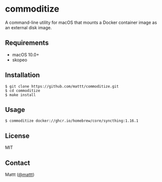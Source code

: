 # commoditize

A command-line utility for macOS that mounts a Docker container image 
as an external disk image.

## Requirements

- macOS 10.0+
- skopeo

## Installation

```terminal
$ git clone https://github.com/mattt/commoditize.git
$ cd commoditize
$ make install
```

## Usage

```terminal
$ commoditize docker://ghcr.io/homebrew/core/syncthing:1.16.1
```

## License

MIT

## Contact

Mattt ([@mattt](https://twitter.com/mattt))

[`mdls`]: https://www.unix.com/man-page/osx/1/mdls/
